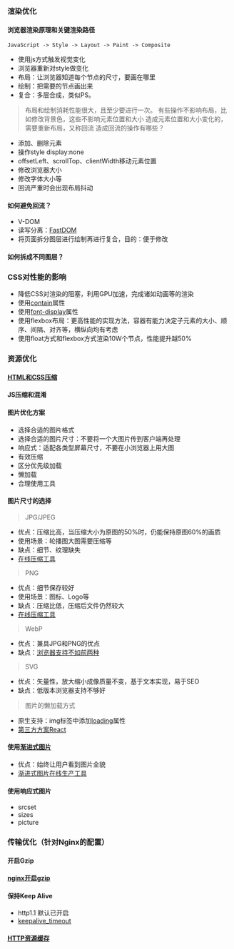 ### 渲染优化
#### 浏览器渲染原理和关键渲染路径
```base
JavaScript -> Style -> Layout -> Paint -> Composite
```
* 使用js方式触发视觉变化
* 浏览器重新对style做变化
* 布局：让浏览器知道每个节点的尺寸，要画在哪里
* 绘制：把需要的节点画出来
* 复合：多层合成，类似PS。
>布局和绘制消耗性能很大，且至少要进行一次。
>有些操作不影响布局，比如修改背景色，这些不影响元素位置和大小
>造成元素位置和大小变化的，需要重新布局，又称回流
>造成回流的操作有哪些？
* 添加、删除元素
* 操作style display:none
* offsetLeft、scrollTop、clientWidth移动元素位置
* 修改浏览器大小
* 修改字体大小等
* 回流严重时会出现布局抖动
#### 如何避免回流？
* V-DOM
* 读写分离：[FastDOM](https://github.com/wilsonpage/fastdom)
* 将页面拆分图层进行绘制再进行复合，目的：便于修改
#### 如何拆成不同图层？

### CSS对性能的影响
* 降低CSS对渲染的阻塞，利用GPU加速，完成诸如动画等的渲染
* 使用[contain](https://codepen.io/rachelandrew/pen/abzwRmR)属性
* 使用[font-display](https://www.w3cplus.com/css/font-display-masses.html)属性
* 使用flexbox布局：更高性能的实现方法，容器有能力决定子元素的大小、顺序、间隔、对齐等，横纵向均有考虑
* 使用float方式和flexbox方式渲染10W个节点，性能提升越50%

### 资源优化
#### [HTML和CSS压缩](https://kangax.github.io/html-minifier/)
#### JS压缩和混淆
#### 图片优化方案
* 选择合适的图片格式
* 选择合适的图片尺寸：不要将一个大图片传到客户端再处理
* 响应式：适配各类型屏幕尺寸，不要在小浏览器上用大图
* 有效压缩
* 区分优先级加载
* 懒加载
* 合理使用工具

#### 图片尺寸的选择
>JPG/JPEG
* 优点：压缩比高，当压缩大小为原图的50%时，仍能保持原图60%的画质
* 使用场景：轮播图大图需要压缩等
* 缺点：细节、纹理缺失
* [在线压缩工具](https://github.com/imagemin/imagemin)
>PNG
* 优点：细节保存较好
* 使用场景：图标、Logo等
* 缺点：压缩比低，压缩后文件仍然较大
* [在线压缩工具](https://github.com/imagemin/imagemin-pngquant)
>WebP
* 优点：兼具JPG和PNG的优点
* 缺点：[浏览器支持不如前两种](https://caniuse.com/?search=WebP)
>SVG
* 优点：矢量性，放大缩小成像质量不变，基于文本实现，易于SEO
* 缺点：低版本浏览器支持不够好
>图片的懒加载方式
* 原生支持：img标签中添加[loading](https://mathiasbynens.be/demo/img-loading-lazy)属性
* [第三方方案React](https://github.com/aljullu/react-lazy-load-image-component)

#### 使用[渐进式图片](https://www.zhangxinxu.com/wordpress/2013/01/progressive-jpeg-image-and-so-on/)
* 优点：始终让用户看到图片全貌
* [渐进式图片在线生产工具](https://coding.tools/cn/progressive-jpeg)

#### 使用响应式图片
* srcset
* sizes
* picture

### 传输优化（针对Nginx的配置）
#### 开启Gzip
#### [nginx开启gzip](https://juejin.cn/post/6844903605187641357)

#### 保持Keep Alive
* http1.1 默认已开启
* [keepalive_timeout](https://github.com/jinhailang/blog/issues/37)
#### [HTTP资源缓存](https://www.cnblogs.com/maoli-demo/p/14144111.html)